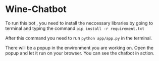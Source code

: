 # Wine-Chatbot

To run this bot , you need to install the neccessary libraries by going to terminal and typing the command `pip install -r requirement.txt`

After this command you need to run `python app/app.py` in the terminal.

There will be a popup in the environment you are working on. Open the popup and let it run on your browser. You can see the chatbot in action.